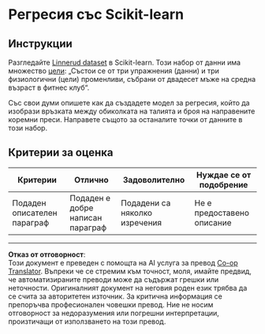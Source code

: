 <!--
CO_OP_TRANSLATOR_METADATA:
{
  "original_hash": "74a5cf83e4ebc302afbcbc4f418afd0a",
  "translation_date": "2025-09-04T23:39:34+00:00",
  "source_file": "2-Regression/1-Tools/assignment.md",
  "language_code": "bg"
}
-->
# Регресия със Scikit-learn

## Инструкции

Разгледайте [Linnerud dataset](https://scikit-learn.org/stable/modules/generated/sklearn.datasets.load_linnerud.html#sklearn.datasets.load_linnerud) в Scikit-learn. Този набор от данни има множество [цели](https://scikit-learn.org/stable/datasets/toy_dataset.html#linnerrud-dataset): „Състои се от три упражнения (данни) и три физиологични (цели) променливи, събрани от двадесет мъже на средна възраст в фитнес клуб“.

Със свои думи опишете как да създадете модел за регресия, който да изобрази връзката между обиколката на талията и броя на направените коремни преси. Направете същото за останалите точки от данните в този набор.

## Критерии за оценка

| Критерии                       | Отлично                            | Задоволително                | Нуждае се от подобрение     |
| ------------------------------ | ----------------------------------- | ----------------------------- | -------------------------- |
| Подаден описателен параграф    | Подаден е добре написан параграф    | Подадени са няколко изречения | Не е предоставено описание |

---

**Отказ от отговорност**:  
Този документ е преведен с помощта на AI услуга за превод [Co-op Translator](https://github.com/Azure/co-op-translator). Въпреки че се стремим към точност, моля, имайте предвид, че автоматизираните преводи може да съдържат грешки или неточности. Оригиналният документ на неговия роден език трябва да се счита за авторитетен източник. За критична информация се препоръчва професионален човешки превод. Ние не носим отговорност за недоразумения или погрешни интерпретации, произтичащи от използването на този превод.